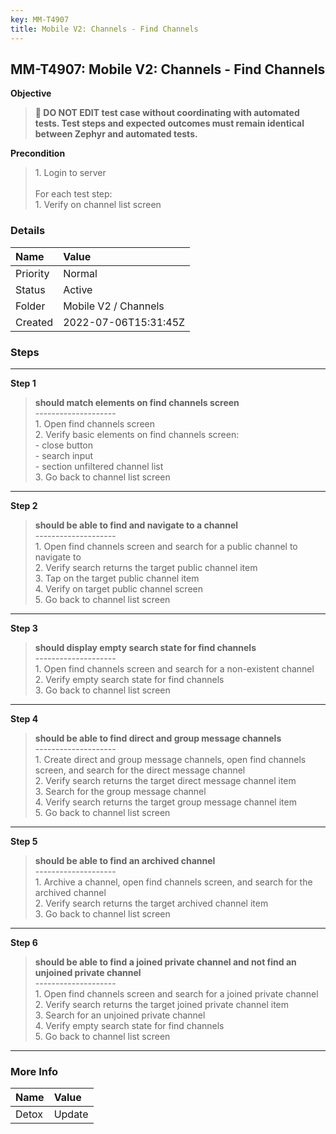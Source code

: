 ```yaml
---
key: MM-T4907
title: Mobile V2: Channels - Find Channels
---
```


## MM-T4907: Mobile V2: Channels - Find Channels

**Objective**

> <article><strong>🛑 DO NOT EDIT test case without coordinating with automated tests. Test steps and expected outcomes must remain identical between Zephyr and automated tests.</strong></article>

**Precondition**

> <article>1. Login to server<br /><br />For each test step:<br />1. Verify on channel list screen</article>

### Details

| Name     | Value                |
| :------- | :------------------- |
| Priority | Normal               |
| Status   | Active               |
| Folder   | Mobile V2 / Channels |
| Created  | 2022-07-06T15:31:45Z |

### Steps

<hr/>

**Step 1**

> <article><strong>should match elements on find channels screen</strong><br />--------------------<br />1. Open find channels screen<br />2. Verify basic elements on find channels screen:<br />- close button<br />- search input<br />- section unfiltered channel list<br />3. Go back to channel list screen</article>

<hr/>

**Step 2**

> <article><strong>should be able to find and navigate to a channel</strong><br />--------------------<br />1. Open find channels screen and search for a public channel to navigate to<br />2. Verify search returns the target public channel item<br />3. Tap on the target public channel item<br />4. Verify on target public channel screen<br />5. Go back to channel list screen</article>

<hr/>

**Step 3**

> <article><strong>should display empty search state for find channels</strong><br />--------------------<br />1. Open find channels screen and search for a non-existent channel<br />2. Verify empty search state for find channels<br />3. Go back to channel list screen</article>

<hr/>

**Step 4**

> <article><strong>should be able to find direct and group message channels</strong><br />--------------------<br />1. Create direct and group message channels, open find channels screen, and search for the direct message channel<br />2. Verify search returns the target direct message channel item<br />3. Search for the group message channel<br />4. Verify search returns the target group message channel item<br />5. Go back to channel list screen</article>

<hr/>

**Step 5**

> <article><strong>should be able to find an archived channel</strong><br />--------------------<br />1. Archive a channel, open find channels screen, and search for the archived channel<br />2. Verify search returns the target archived channel item<br />3. Go back to channel list screen</article>

<hr/>

**Step 6**

> <article><strong>should be able to find a joined private channel and not find an unjoined private channel</strong><br />--------------------<br />1. Open find channels screen and search for a joined private channel<br />2. Verify search returns the target joined private channel item<br />3. Search for an unjoined private channel<br />4. Verify empty search state for find channels<br />5. Go back to channel list screen</article>

<hr/>

### More Info

| Name  | Value  |
| :---- | :----- |
| Detox | Update |
